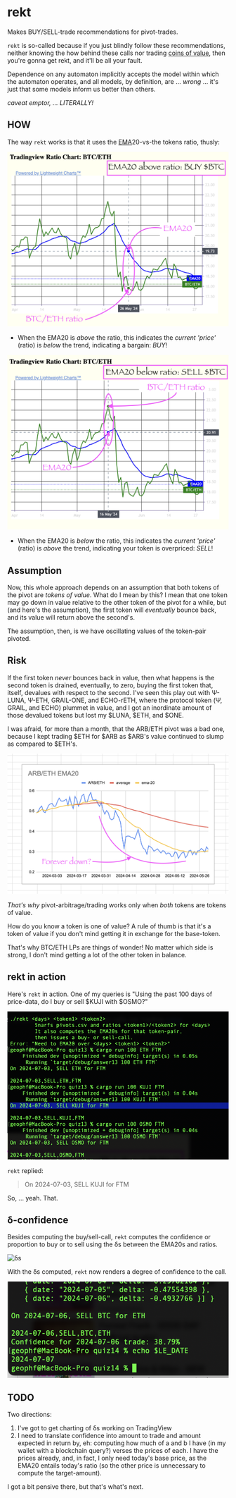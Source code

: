 # rekt

Makes BUY/SELL-trade recommendations for pivot-trades.

`rekt` is so-called because if you just blindly follow these recommendations,
neither knowing the how behind these calls nor trading 
[coins of value](https://logicalgraphs.blogspot.com/2022/03/value-dialog.html), 
then you're gonna get rekt, and it'll be all your fault.

Dependence on any automaton implicitly accepts the model within which the
automaton operates, and all models, by definition, are ... _wrong_ ... it's
just that some models inform us better than others.

_caveat emptor, ... LITERALLY!_

## HOW

The way `rekt` works is that it uses the
[EMA](https://www.investopedia.com/terms/e/ema.asp)20-vs-the tokens ratio,
thusly:

![EMA20 above ratio](imgs/ema-high.png)

* When the EMA20 is _above_ the ratio, this indicates the _current 'price'_
(ratio) is _below_ the trend, indicating a bargain: *BUY*!

![EMA20 below ratio](imgs/ema-low.png)

* When the EMA20 is _below_ the ratio, this indicates the _current 'price'_
(ratio) is _above_ the trend, indicating your token is overpriced: *SELL*!

## Assumption

Now, this whole approach depends on an assumption that both tokens of the
pivot are _tokens of value_. What do I mean by this? I mean that one token
may go down in value relative to the other token of the pivot for a while,
but (and here's the assumption), the first token will _eventually_ bounce back,
and its value will return above the second's.

The assumption, then, is we have oscillating values of the token-pair pivoted.

## Risk

If the first token _never_ bounces back in value, then what happens is the
second token is drained, eventually, to zero, buying the first token that,
itself, devalues with respect to the second. I've seen this play out with
Ψ-LUNA, Ψ-ETH, GRAIL-ONE, and ECHO-rETH, where the protocol token (Ψ, GRAIL,
and ECHO) plummet in value, and I got an inordinate amount of those devalued
tokens but lost my $LUNA, $ETH, and $ONE.

I was afraid, for more than a month, that the ARB/ETH pivot was a bad one,
because I kept trading $ETH for $ARB as $ARB's value continued to slump as
compared to $ETH's.

![ARB's multi-month value-plummet](imgs/arb-eth-EMA20.png)

*That's why* pivot-arbitrage/trading works only when _both_ tokens are tokens
of value.

How do you know a token is one of value? A rule of thumb is that it's a token
of value if you don't mind getting it in exchange for the base-token.

That's why BTC/ETH LPs are things of wonder! No matter which side is strong,
I don't mind getting a lot of the other token in balance.

## rekt in action

Here's `rekt` in action. One of my queries is "Using the past 100 days of
price-data, do I buy or sell $KUJI with $OSMO?"

![rekt-ommendation](imgs/rekt-in-action.png)

`rekt` replied:

> On 2024-07-03, SELL KUJI for FTM

So, ... yeah. That.

## δ-confidence

Besides computing the buy/sell-call, `rekt` computes the confidence or
proportion to buy or to sell using the δs between the EMA20s and ratios.

![δs](../../quizzes/quiz14/imgs/02-δs.png)

With the δs computed, `rekt` now renders a degree of confidence to the call.

![δ-confidence](../../quizzes/quiz14/imgs/05-confidence.png)

## TODO

Two directions:

1. I've got to get charting of δs working on TradingView
2. I need to translate confidence into amount to trade and amount expected
in return by, eh: computing how much of a and b I have (in my wallet with
a blockchain query?) verses the prices of each. I have the prices already, and,
in fact, I only need today's base price, as the EMA20 entails today's ratio
(so the other price is unnecessary to compute the target-amount).

I got a bit pensive there, but that's what's next.
